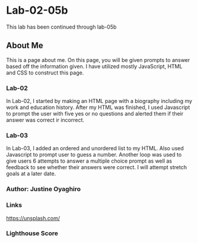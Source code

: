 # Lab-02-05b
This lab has been continued through lab-05b
## About Me
This is a page about me. On this page, you will be given prompts to answer based off the information given. I have utilized mostly JavaScript, HTML and CSS to construct this page.
### Lab-02
In Lab-02, I started by making an HTML page with a biography including my work and education history. After my HTML was finished, I used Javascript to prompt the user with five yes or no questions and alerted them if their answer was correct ir incorrect.
### Lab-03
In Lab-03, I added an ordered and unordered list to my HTML. Also used Javascript to prompt user to guess a number. Another loop was used to give users 6 attempts to answer a multiple choice prompt as well as feedback to see whether their answers were correct. I will attempt stretch goals at a later date.

### Author: Justine Oyaghiro

### Links
https://unsplash.com/

### Lighthouse Score

